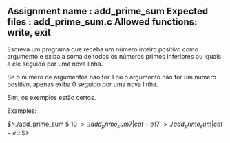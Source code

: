 Assignment name  : add_prime_sum
Expected files   : add_prime_sum.c
Allowed functions: write, exit
--------------------------------------------------------------------------------

Escreva um programa que receba um número inteiro positivo como argumento e exiba a soma
de todos os números primos inferiores ou iguais a ele seguido por uma nova linha.

Se o número de argumentos não for 1 ou o argumento não for um número positivo,
apenas exiba 0 seguido por uma nova linha.

Sim, os exemplos estão certos.

Examples:

$>./add_prime_sum 5
10
$>./add_prime_sum 7 | cat -e
17$
$>./add_prime_sum | cat -e
0$
$>
